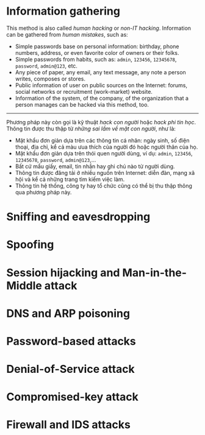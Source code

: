 # Information gathering

This method is also called _human hacking_ or _non-IT hacking_. Information can be gathered from _human mistakes_, such as:
- Simple passwords base on personal information: birthday, phone numbers, address, or even favorite color of owners or their folks.
- Simple passwords from habits, such as: `admin`, `123456`, `12345678`, `password`, `admin@123`, etc.
- Any piece of paper, any email, any text message, any note a person writes, composes or stores.
- Public information of user on public sources on the Internet: forums, social networks or recruitment (work-market) website.
- Information of the system, of the company, of the organization that a person manages can be hacked via this method, too.

----

Phương pháp này còn gọi là kỹ thuật _hack con người_ hoặc _hack phi tin học_. Thông tin được thu thập từ _những sai lầm về mặt con người_, như là:
- Mật khẩu đơn giản dựa trên các thông tin cá nhân: ngày sinh, số điện thoại, địa chỉ, kể cả màu ưua thích của người đó hoặc người thân của họ.
- Mật khẩu đơn giản dựa trên thói quen người dùng, ví dụ: `admin`, `123456`, `12345678`, `password`, `admin@123`,...
- Bất cứ mẩu giấy, email, tin nhắn hay ghi chú nào từ người dùng.
- Thông tin được đăng tải ở nhiều nguồn trên Internet: diễn đàn, mạng xã hội và kể cả những trang tìm kiếm việc làm.
- Thông tin hệ thống, công ty hay tổ chức cũng có thể bị thu thập thông qua phương pháp này.

# Sniffing and eavesdropping

# Spoofing

# Session hijacking and Man-in-the-Middle attack

# DNS and ARP poisoning

# Password-based attacks

# Denial-of-Service attack

# Compromised-key attack

# Firewall and IDS attacks
